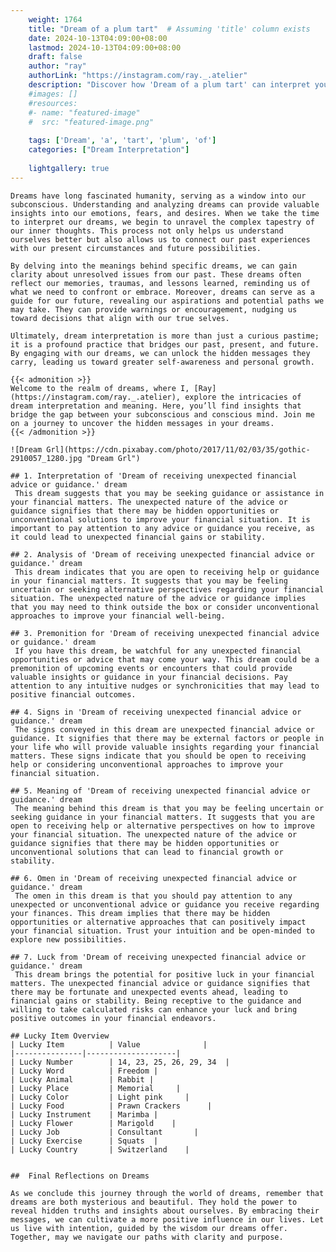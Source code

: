 ```yaml
---
    weight: 1764
    title: "Dream of a plum tart"  # Assuming 'title' column exists
    date: 2024-10-13T04:09:00+08:00
    lastmod: 2024-10-13T04:09:00+08:00
    draft: false
    author: "ray"
    authorLink: "https://instagram.com/ray._.atelier"
    description: "Discover how 'Dream of a plum tart' can interpret your future and uncover its significant meanings in your life."
    #images: []
    #resources:
    #- name: "featured-image"
    #  src: "featured-image.png"
    
    tags: ['Dream', 'a', 'tart', 'plum', 'of']
    categories: ["Dream Interpretation"]
    
    lightgallery: true
---
```

    
    Dreams have long fascinated humanity, serving as a window into our subconscious. Understanding and analyzing dreams can provide valuable insights into our emotions, fears, and desires. When we take the time to interpret our dreams, we begin to unravel the complex tapestry of our inner thoughts. This process not only helps us understand ourselves better but also allows us to connect our past experiences with our present circumstances and future possibilities.
    
    By delving into the meanings behind specific dreams, we can gain clarity about unresolved issues from our past. These dreams often reflect our memories, traumas, and lessons learned, reminding us of what we need to confront or embrace. Moreover, dreams can serve as a guide for our future, revealing our aspirations and potential paths we may take. They can provide warnings or encouragement, nudging us toward decisions that align with our true selves.
    
    Ultimately, dream interpretation is more than just a curious pastime; it is a profound practice that bridges our past, present, and future. By engaging with our dreams, we can unlock the hidden messages they carry, leading us toward greater self-awareness and personal growth.
    
    {{< admonition >}}
    Welcome to the realm of dreams, where I, [Ray](https://instagram.com/ray._.atelier), explore the intricacies of dream interpretation and meaning. Here, you’ll find insights that bridge the gap between your subconscious and conscious mind. Join me on a journey to uncover the hidden messages in your dreams.
    {{< /admonition >}}
    
    ![Dream Grl](https://cdn.pixabay.com/photo/2017/11/02/03/35/gothic-2910057_1280.jpg "Dream Grl")
    
    ## 1. Interpretation of 'Dream of receiving unexpected financial advice or guidance.' dream
     This dream suggests that you may be seeking guidance or assistance in your financial matters. The unexpected nature of the advice or guidance signifies that there may be hidden opportunities or unconventional solutions to improve your financial situation. It is important to pay attention to any advice or guidance you receive, as it could lead to unexpected financial gains or stability.
    
    ## 2. Analysis of 'Dream of receiving unexpected financial advice or guidance.' dream
     This dream indicates that you are open to receiving help or guidance in your financial matters. It suggests that you may be feeling uncertain or seeking alternative perspectives regarding your financial situation. The unexpected nature of the advice or guidance implies that you may need to think outside the box or consider unconventional approaches to improve your financial well-being.
    
    ## 3. Premonition for 'Dream of receiving unexpected financial advice or guidance.' dream
     If you have this dream, be watchful for any unexpected financial opportunities or advice that may come your way. This dream could be a premonition of upcoming events or encounters that could provide valuable insights or guidance in your financial decisions. Pay attention to any intuitive nudges or synchronicities that may lead to positive financial outcomes.
    
    ## 4. Signs in 'Dream of receiving unexpected financial advice or guidance.' dream
     The signs conveyed in this dream are unexpected financial advice or guidance. It signifies that there may be external factors or people in your life who will provide valuable insights regarding your financial matters. These signs indicate that you should be open to receiving help or considering unconventional approaches to improve your financial situation.
    
    ## 5. Meaning of 'Dream of receiving unexpected financial advice or guidance.' dream
     The meaning behind this dream is that you may be feeling uncertain or seeking guidance in your financial matters. It suggests that you are open to receiving help or alternative perspectives on how to improve your financial situation. The unexpected nature of the advice or guidance signifies that there may be hidden opportunities or unconventional solutions that can lead to financial growth or stability.
    
    ## 6. Omen in 'Dream of receiving unexpected financial advice or guidance.' dream
     The omen in this dream is that you should pay attention to any unexpected or unconventional advice or guidance you receive regarding your finances. This dream implies that there may be hidden opportunities or alternative approaches that can positively impact your financial situation. Trust your intuition and be open-minded to explore new possibilities.
    
    ## 7. Luck from 'Dream of receiving unexpected financial advice or guidance.' dream
     This dream brings the potential for positive luck in your financial matters. The unexpected financial advice or guidance signifies that there may be fortunate and unexpected events ahead, leading to financial gains or stability. Being receptive to the guidance and willing to take calculated risks can enhance your luck and bring positive outcomes in your financial endeavors.
    
    ## Lucky Item Overview
    | Lucky Item          | Value              |
    |---------------|--------------------|
    | Lucky Number        | 14, 23, 25, 26, 29, 34  |
    | Lucky Word          | Freedom |
    | Lucky Animal        | Rabbit |
    | Lucky Place         | Memorial     |
    | Lucky Color         | Light pink     |
    | Lucky Food          | Prawn Crackers      |
    | Lucky Instrument    | Marimba |
    | Lucky Flower        | Marigold    |
    | Lucky Job           | Consultant       |
    | Lucky Exercise      | Squats  |
    | Lucky Country       | Switzerland    |
    
    
    ##  Final Reflections on Dreams
    
    As we conclude this journey through the world of dreams, remember that dreams are both mysterious and beautiful. They hold the power to reveal hidden truths and insights about ourselves. By embracing their messages, we can cultivate a more positive influence in our lives. Let us live with intention, guided by the wisdom our dreams offer. Together, may we navigate our paths with clarity and purpose.
    